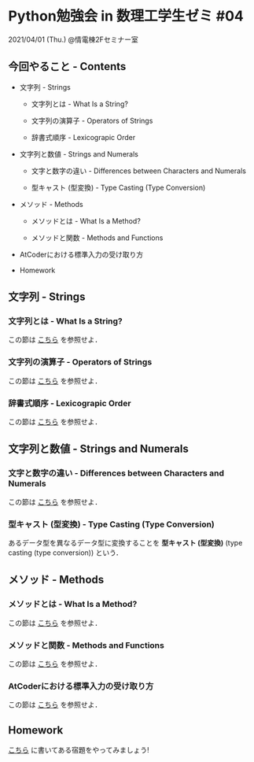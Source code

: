 # Python勉強会 in 数理工学生ゼミ #04

2021/04/01 (Thu.) @情電棟2Fセミナー室

## 今回やること - Contents

- 文字列 - Strings

  - 文字列とは - What Is a String?

  - 文字列の演算子 - Operators of Strings

  - 辞書式順序 - Lexicograpic Order

- 文字列と数値 - Strings and Numerals

  - 文字と数字の違い - Differences between Characters and Numerals

  - 型キャスト (型変換) - Type Casting (Type Conversion)

- メソッド - Methods

  - メソッドとは - What Is a Method?

  - メソッドと関数 - Methods and Functions

- AtCoderにおける標準入力の受け取り方

- Homework

## 文字列 - Strings

### 文字列とは - What Is a String?

この節は [こちら](https://www.python.jp/train/string/string.html) を参照せよ．

### 文字列の演算子 - Operators of Strings

この節は [こちら](https://www.python.jp/train/string/string_and_num.html) を参照せよ．

### 辞書式順序 - Lexicograpic Order

この節は [こちら](https://www.python.jp/train/if_condition/string_compare.html) を参照せよ．

## 文字列と数値 - Strings and Numerals

### 文字と数字の違い - Differences between Characters and Numerals

この節は [こちら](https://www.python.jp/train/string/string.html#%E6%96%87%E5%AD%97%E3%81%A8%E6%95%B0%E5%AD%97%E3%81%AE%E3%81%A1%E3%81%8C%E3%81%84) を参照せよ．

### 型キャスト (型変換) - Type Casting (Type Conversion)

あるデータ型を異なるデータ型に変換することを **型キャスト (型変換)** (type casting (type conversion)) という．

## メソッド - Methods

### メソッドとは - What Is a Method?

この節は [こちら](https://www.python.jp/train/string/method.html) を参照せよ．

### メソッドと関数 - Methods and Functions

この節は [こちら](https://www.python.jp/train/string/method.html#%E3%83%A1%E3%82%BD%E3%83%83%E3%83%89%E3%81%A8%E9%96%A2%E6%95%B0) を参照せよ．

### AtCoderにおける標準入力の受け取り方

この節は [こちら](https://qiita.com/fumiyanll23/items/8dc0114ce2cb8420a81e) を参照せよ．

## Homework

[こちら](https://github.com/fumiyanll23/PythonLearning/blob/main/01/homework_04.md) に書いてある宿題をやってみましょう!
